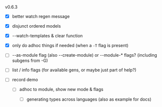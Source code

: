 v0.6.3

- [x] better watch regen message
- [x] disjunct ordered models
- [x] --watch-templates & clear function

- [x] only do adhoc things if needed (when a `-T` flag is present)
- [ ] --as-module flag (also --create-module) or --module-* flags? (including subgens from -G)
- [ ] list / info flags (for available gens, or maybe just part of help?)
- [ ] record demo
  - [ ] adhoc to module, show new mode & flags
	- [ ] generating types across languages (also as example for docs)

